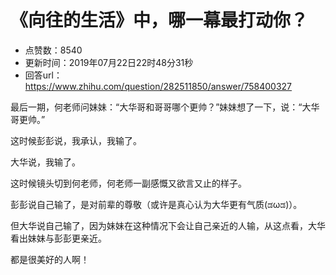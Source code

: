 # 《向往的生活》中，哪一幕最打动你？
- 点赞数：8540
- 更新时间：2019年07月22日22时48分31秒
- 回答url：https://www.zhihu.com/question/282511850/answer/758400327
<body>
 <p data-pid="2dIQOZ3c">最后一期，何老师问妹妹：“大华哥和哥哥哪个更帅？”妹妹想了一下，说：“大华哥更帅。”</p>
 <p data-pid="T1XUzB4P">这时候彭彭说，我承认，我输了。</p>
 <p data-pid="eWKzo6nr">大华说，我输了。</p>
 <p data-pid="YJ8SBE9j">这时候镜头切到何老师，何老师一副感慨又欲言又止的样子。</p>
 <p data-pid="UigCXShd">彭彭说自己输了，是对前辈的尊敬（或许是真心认为大华更有气质(ಡωಡ)）。</p>
 <p data-pid="vkAW8ahB">但大华说自己输了，因为妹妹在这种情况下会让自己亲近的人输，从这点看，大华看出妹妹与彭彭更亲近。</p>
 <p data-pid="WQdNq1m_">都是很美好的人啊！</p>
</body>